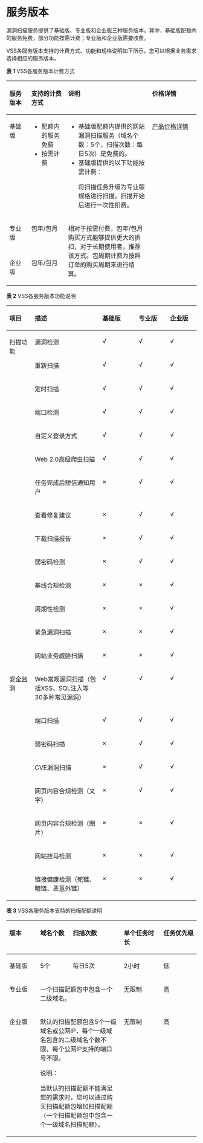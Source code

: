 # 服务版本<a name="vss_01_0125"></a>

漏洞扫描服务提供了基础版、专业版和企业版三种服务版本。其中，基础版配额内的服务免费，部分功能按需计费；专业版和企业版需要收费。

VSS各服务版本支持的计费方式、功能和规格说明如下所示，您可以根据业务需求选择相应的服务版本。

**表 1**  VSS各服务版本计费方式

<a name="zh-cn_topic_0184563870_table17989173585913"></a>
<table><thead align="left"><tr id="zh-cn_topic_0184563870_row499015355596"><th class="cellrowborder" valign="top" width="11.49%" id="mcps1.2.5.1.1"><p id="zh-cn_topic_0184563870_p1899013352594"><a name="zh-cn_topic_0184563870_p1899013352594"></a><a name="zh-cn_topic_0184563870_p1899013352594"></a>服务版本</p>
</th>
<th class="cellrowborder" valign="top" width="19.35%" id="mcps1.2.5.1.2"><p id="zh-cn_topic_0184563870_p10990135195918"><a name="zh-cn_topic_0184563870_p10990135195918"></a><a name="zh-cn_topic_0184563870_p10990135195918"></a>支持的计费方式</p>
</th>
<th class="cellrowborder" valign="top" width="44.16%" id="mcps1.2.5.1.3"><p id="zh-cn_topic_0184563870_p899011354597"><a name="zh-cn_topic_0184563870_p899011354597"></a><a name="zh-cn_topic_0184563870_p899011354597"></a>说明</p>
</th>
<th class="cellrowborder" valign="top" width="25%" id="mcps1.2.5.1.4"><p id="zh-cn_topic_0184563870_p6990123565914"><a name="zh-cn_topic_0184563870_p6990123565914"></a><a name="zh-cn_topic_0184563870_p6990123565914"></a>价格详情</p>
</th>
</tr>
</thead>
<tbody><tr id="zh-cn_topic_0184563870_row14990113513591"><td class="cellrowborder" valign="top" width="11.49%" headers="mcps1.2.5.1.1 "><p id="zh-cn_topic_0184563870_p129909356591"><a name="zh-cn_topic_0184563870_p129909356591"></a><a name="zh-cn_topic_0184563870_p129909356591"></a>基础版</p>
</td>
<td class="cellrowborder" valign="top" width="19.35%" headers="mcps1.2.5.1.2 "><a name="zh-cn_topic_0184563870_ul211715559542"></a><a name="zh-cn_topic_0184563870_ul211715559542"></a><ul id="zh-cn_topic_0184563870_ul211715559542"><li>配额内的服务免费</li><li>按需计费</li></ul>
</td>
<td class="cellrowborder" valign="top" width="44.16%" headers="mcps1.2.5.1.3 "><a name="zh-cn_topic_0184563870_ul108418292127"></a><a name="zh-cn_topic_0184563870_ul108418292127"></a><ul id="zh-cn_topic_0184563870_ul108418292127"><li>基础版配额内提供的网站漏洞扫描服务（域名个数：5个，扫描次数：每日5次）是免费的。</li><li>基础版提供的以下功能按需计费：<p id="zh-cn_topic_0184563870_p206871559147"><a name="zh-cn_topic_0184563870_p206871559147"></a><a name="zh-cn_topic_0184563870_p206871559147"></a>将扫描任务升级为专业版规格进行扫描。扫描开始后进行一次性扣费。</p>
</li></ul>
</td>
<td class="cellrowborder" rowspan="3" valign="top" width="25%" headers="mcps1.2.5.1.4 "><p id="zh-cn_topic_0184563870_p159901735165919"><a name="zh-cn_topic_0184563870_p159901735165919"></a><a name="zh-cn_topic_0184563870_p159901735165919"></a><a href="https://www.huaweicloud.com/pricing.html#/webscan" target="_blank" rel="noopener noreferrer">产品价格详情</a></p>
</td>
</tr>
<tr id="zh-cn_topic_0184563870_row1866514560599"><td class="cellrowborder" valign="top" headers="mcps1.2.5.1.1 "><p id="zh-cn_topic_0184563870_p19666115620596"><a name="zh-cn_topic_0184563870_p19666115620596"></a><a name="zh-cn_topic_0184563870_p19666115620596"></a>专业版</p>
</td>
<td class="cellrowborder" valign="top" headers="mcps1.2.5.1.2 "><p id="zh-cn_topic_0184563870_p1266613564591"><a name="zh-cn_topic_0184563870_p1266613564591"></a><a name="zh-cn_topic_0184563870_p1266613564591"></a>包年/包月</p>
</td>
<td class="cellrowborder" rowspan="2" valign="top" headers="mcps1.2.5.1.3 "><p id="zh-cn_topic_0184563870_p16661456165919"><a name="zh-cn_topic_0184563870_p16661456165919"></a><a name="zh-cn_topic_0184563870_p16661456165919"></a>相对于按需付费，包年/包月购买方式能够提供更大的折扣，对于长期使用者，推荐该方式。包周期计费为按照订单的购买周期来进行结算。</p>
</td>
</tr>
<tr id="zh-cn_topic_0184563870_row17152452686"><td class="cellrowborder" valign="top" headers="mcps1.2.5.1.1 "><p id="zh-cn_topic_0184563870_p15152115214814"><a name="zh-cn_topic_0184563870_p15152115214814"></a><a name="zh-cn_topic_0184563870_p15152115214814"></a>企业版</p>
</td>
<td class="cellrowborder" valign="top" headers="mcps1.2.5.1.2 "><p id="zh-cn_topic_0184563870_p62981632098"><a name="zh-cn_topic_0184563870_p62981632098"></a><a name="zh-cn_topic_0184563870_p62981632098"></a>包年/包月</p>
</td>
</tr>
</tbody>
</table>

**表 2**  VSS各服务版本功能说明

<a name="zh-cn_topic_0184563870_table12517451175015"></a>
<table><thead align="left"><tr id="zh-cn_topic_0184563870_row18517105155017"><th class="cellrowborder" valign="top" width="13.350000000000001%" id="mcps1.2.6.1.1"><p id="zh-cn_topic_0184563870_p179147481474"><a name="zh-cn_topic_0184563870_p179147481474"></a><a name="zh-cn_topic_0184563870_p179147481474"></a>项目</p>
</th>
<th class="cellrowborder" valign="top" width="35.55%" id="mcps1.2.6.1.2"><p id="zh-cn_topic_0184563870_p2517165115509"><a name="zh-cn_topic_0184563870_p2517165115509"></a><a name="zh-cn_topic_0184563870_p2517165115509"></a>描述</p>
</th>
<th class="cellrowborder" valign="top" width="19.1%" id="mcps1.2.6.1.3"><p id="zh-cn_topic_0184563870_p45172051125010"><a name="zh-cn_topic_0184563870_p45172051125010"></a><a name="zh-cn_topic_0184563870_p45172051125010"></a>基础版</p>
</th>
<th class="cellrowborder" valign="top" width="16.42%" id="mcps1.2.6.1.4"><p id="zh-cn_topic_0184563870_p9517751105017"><a name="zh-cn_topic_0184563870_p9517751105017"></a><a name="zh-cn_topic_0184563870_p9517751105017"></a>专业版</p>
</th>
<th class="cellrowborder" valign="top" width="15.58%" id="mcps1.2.6.1.5"><p id="zh-cn_topic_0184563870_p651775115017"><a name="zh-cn_topic_0184563870_p651775115017"></a><a name="zh-cn_topic_0184563870_p651775115017"></a>企业版</p>
</th>
</tr>
</thead>
<tbody><tr id="zh-cn_topic_0184563870_row651815105019"><td class="cellrowborder" rowspan="14" valign="top" width="13.350000000000001%" headers="mcps1.2.6.1.1 "><p id="zh-cn_topic_0184563870_p79148489477"><a name="zh-cn_topic_0184563870_p79148489477"></a><a name="zh-cn_topic_0184563870_p79148489477"></a>扫描功能</p>
</td>
<td class="cellrowborder" valign="top" width="35.55%" headers="mcps1.2.6.1.2 "><p id="zh-cn_topic_0184563870_p951895117503"><a name="zh-cn_topic_0184563870_p951895117503"></a><a name="zh-cn_topic_0184563870_p951895117503"></a>漏洞检测</p>
</td>
<td class="cellrowborder" valign="top" width="19.1%" headers="mcps1.2.6.1.3 "><p id="zh-cn_topic_0184563870_p1451825119504"><a name="zh-cn_topic_0184563870_p1451825119504"></a><a name="zh-cn_topic_0184563870_p1451825119504"></a>√</p>
</td>
<td class="cellrowborder" valign="top" width="16.42%" headers="mcps1.2.6.1.4 "><p id="zh-cn_topic_0184563870_p751895115013"><a name="zh-cn_topic_0184563870_p751895115013"></a><a name="zh-cn_topic_0184563870_p751895115013"></a>√</p>
</td>
<td class="cellrowborder" valign="top" width="15.58%" headers="mcps1.2.6.1.5 "><p id="zh-cn_topic_0184563870_p651865135015"><a name="zh-cn_topic_0184563870_p651865135015"></a><a name="zh-cn_topic_0184563870_p651865135015"></a>√</p>
</td>
</tr>
<tr id="zh-cn_topic_0184563870_row65181551175014"><td class="cellrowborder" valign="top" headers="mcps1.2.6.1.1 "><p id="zh-cn_topic_0184563870_p1951955115014"><a name="zh-cn_topic_0184563870_p1951955115014"></a><a name="zh-cn_topic_0184563870_p1951955115014"></a>重新扫描</p>
</td>
<td class="cellrowborder" valign="top" headers="mcps1.2.6.1.2 "><p id="zh-cn_topic_0184563870_p13519145195015"><a name="zh-cn_topic_0184563870_p13519145195015"></a><a name="zh-cn_topic_0184563870_p13519145195015"></a>√</p>
</td>
<td class="cellrowborder" valign="top" headers="mcps1.2.6.1.3 "><p id="zh-cn_topic_0184563870_p8519195195013"><a name="zh-cn_topic_0184563870_p8519195195013"></a><a name="zh-cn_topic_0184563870_p8519195195013"></a>√</p>
</td>
<td class="cellrowborder" valign="top" headers="mcps1.2.6.1.4 "><p id="zh-cn_topic_0184563870_p205192516506"><a name="zh-cn_topic_0184563870_p205192516506"></a><a name="zh-cn_topic_0184563870_p205192516506"></a>√</p>
</td>
</tr>
<tr id="zh-cn_topic_0184563870_row5519155118502"><td class="cellrowborder" valign="top" headers="mcps1.2.6.1.1 "><p id="zh-cn_topic_0184563870_p75196512502"><a name="zh-cn_topic_0184563870_p75196512502"></a><a name="zh-cn_topic_0184563870_p75196512502"></a>定时扫描</p>
</td>
<td class="cellrowborder" valign="top" headers="mcps1.2.6.1.2 "><p id="zh-cn_topic_0184563870_p95192519505"><a name="zh-cn_topic_0184563870_p95192519505"></a><a name="zh-cn_topic_0184563870_p95192519505"></a>√</p>
</td>
<td class="cellrowborder" valign="top" headers="mcps1.2.6.1.3 "><p id="zh-cn_topic_0184563870_p45191851185015"><a name="zh-cn_topic_0184563870_p45191851185015"></a><a name="zh-cn_topic_0184563870_p45191851185015"></a>√</p>
</td>
<td class="cellrowborder" valign="top" headers="mcps1.2.6.1.4 "><p id="zh-cn_topic_0184563870_p16519151165013"><a name="zh-cn_topic_0184563870_p16519151165013"></a><a name="zh-cn_topic_0184563870_p16519151165013"></a>√</p>
</td>
</tr>
<tr id="zh-cn_topic_0184563870_row851935165010"><td class="cellrowborder" valign="top" headers="mcps1.2.6.1.1 "><p id="zh-cn_topic_0184563870_p0519155175012"><a name="zh-cn_topic_0184563870_p0519155175012"></a><a name="zh-cn_topic_0184563870_p0519155175012"></a>端口检测</p>
</td>
<td class="cellrowborder" valign="top" headers="mcps1.2.6.1.2 "><p id="zh-cn_topic_0184563870_p105191251115018"><a name="zh-cn_topic_0184563870_p105191251115018"></a><a name="zh-cn_topic_0184563870_p105191251115018"></a>√</p>
</td>
<td class="cellrowborder" valign="top" headers="mcps1.2.6.1.3 "><p id="zh-cn_topic_0184563870_p25191451205013"><a name="zh-cn_topic_0184563870_p25191451205013"></a><a name="zh-cn_topic_0184563870_p25191451205013"></a>√</p>
</td>
<td class="cellrowborder" valign="top" headers="mcps1.2.6.1.4 "><p id="zh-cn_topic_0184563870_p851955120502"><a name="zh-cn_topic_0184563870_p851955120502"></a><a name="zh-cn_topic_0184563870_p851955120502"></a>√</p>
</td>
</tr>
<tr id="zh-cn_topic_0184563870_row7519951195019"><td class="cellrowborder" valign="top" headers="mcps1.2.6.1.1 "><p id="zh-cn_topic_0184563870_p95194510508"><a name="zh-cn_topic_0184563870_p95194510508"></a><a name="zh-cn_topic_0184563870_p95194510508"></a>自定义登录方式</p>
</td>
<td class="cellrowborder" valign="top" headers="mcps1.2.6.1.2 "><p id="zh-cn_topic_0184563870_p95191851135015"><a name="zh-cn_topic_0184563870_p95191851135015"></a><a name="zh-cn_topic_0184563870_p95191851135015"></a>√</p>
</td>
<td class="cellrowborder" valign="top" headers="mcps1.2.6.1.3 "><p id="zh-cn_topic_0184563870_p3519135185019"><a name="zh-cn_topic_0184563870_p3519135185019"></a><a name="zh-cn_topic_0184563870_p3519135185019"></a>√</p>
</td>
<td class="cellrowborder" valign="top" headers="mcps1.2.6.1.4 "><p id="zh-cn_topic_0184563870_p15520155125011"><a name="zh-cn_topic_0184563870_p15520155125011"></a><a name="zh-cn_topic_0184563870_p15520155125011"></a>√</p>
</td>
</tr>
<tr id="zh-cn_topic_0184563870_row8520165155016"><td class="cellrowborder" valign="top" headers="mcps1.2.6.1.1 "><p id="zh-cn_topic_0184563870_p75208517502"><a name="zh-cn_topic_0184563870_p75208517502"></a><a name="zh-cn_topic_0184563870_p75208517502"></a>Web 2.0高级爬虫扫描</p>
</td>
<td class="cellrowborder" valign="top" headers="mcps1.2.6.1.2 "><p id="zh-cn_topic_0184563870_p20520105111501"><a name="zh-cn_topic_0184563870_p20520105111501"></a><a name="zh-cn_topic_0184563870_p20520105111501"></a>√</p>
</td>
<td class="cellrowborder" valign="top" headers="mcps1.2.6.1.3 "><p id="zh-cn_topic_0184563870_p19520175117500"><a name="zh-cn_topic_0184563870_p19520175117500"></a><a name="zh-cn_topic_0184563870_p19520175117500"></a>√</p>
</td>
<td class="cellrowborder" valign="top" headers="mcps1.2.6.1.4 "><p id="zh-cn_topic_0184563870_p15520145175018"><a name="zh-cn_topic_0184563870_p15520145175018"></a><a name="zh-cn_topic_0184563870_p15520145175018"></a>√</p>
</td>
</tr>
<tr id="zh-cn_topic_0184563870_row05208511506"><td class="cellrowborder" valign="top" headers="mcps1.2.6.1.1 "><p id="zh-cn_topic_0184563870_p452025195013"><a name="zh-cn_topic_0184563870_p452025195013"></a><a name="zh-cn_topic_0184563870_p452025195013"></a>任务完成后短信通知用户</p>
</td>
<td class="cellrowborder" valign="top" headers="mcps1.2.6.1.2 "><p id="zh-cn_topic_0184563870_p352018519501"><a name="zh-cn_topic_0184563870_p352018519501"></a><a name="zh-cn_topic_0184563870_p352018519501"></a>×</p>
</td>
<td class="cellrowborder" valign="top" headers="mcps1.2.6.1.3 "><p id="zh-cn_topic_0184563870_p20520115111508"><a name="zh-cn_topic_0184563870_p20520115111508"></a><a name="zh-cn_topic_0184563870_p20520115111508"></a>√</p>
</td>
<td class="cellrowborder" valign="top" headers="mcps1.2.6.1.4 "><p id="zh-cn_topic_0184563870_p185201351135016"><a name="zh-cn_topic_0184563870_p185201351135016"></a><a name="zh-cn_topic_0184563870_p185201351135016"></a>√</p>
</td>
</tr>
<tr id="zh-cn_topic_0184563870_row14520125115502"><td class="cellrowborder" valign="top" headers="mcps1.2.6.1.1 "><p id="zh-cn_topic_0184563870_p052017511502"><a name="zh-cn_topic_0184563870_p052017511502"></a><a name="zh-cn_topic_0184563870_p052017511502"></a>查看修复建议</p>
</td>
<td class="cellrowborder" valign="top" headers="mcps1.2.6.1.2 "><p id="zh-cn_topic_0184563870_p912943614532"><a name="zh-cn_topic_0184563870_p912943614532"></a><a name="zh-cn_topic_0184563870_p912943614532"></a>×</p>
</td>
<td class="cellrowborder" valign="top" headers="mcps1.2.6.1.3 "><p id="zh-cn_topic_0184563870_p15202518502"><a name="zh-cn_topic_0184563870_p15202518502"></a><a name="zh-cn_topic_0184563870_p15202518502"></a>√</p>
</td>
<td class="cellrowborder" valign="top" headers="mcps1.2.6.1.4 "><p id="zh-cn_topic_0184563870_p14520175117504"><a name="zh-cn_topic_0184563870_p14520175117504"></a><a name="zh-cn_topic_0184563870_p14520175117504"></a>√</p>
</td>
</tr>
<tr id="zh-cn_topic_0184563870_row652155110505"><td class="cellrowborder" valign="top" headers="mcps1.2.6.1.1 "><p id="zh-cn_topic_0184563870_p13521551105017"><a name="zh-cn_topic_0184563870_p13521551105017"></a><a name="zh-cn_topic_0184563870_p13521551105017"></a>下载扫描报告</p>
</td>
<td class="cellrowborder" valign="top" headers="mcps1.2.6.1.2 "><p id="zh-cn_topic_0184563870_p8666240145315"><a name="zh-cn_topic_0184563870_p8666240145315"></a><a name="zh-cn_topic_0184563870_p8666240145315"></a>×</p>
</td>
<td class="cellrowborder" valign="top" headers="mcps1.2.6.1.3 "><p id="zh-cn_topic_0184563870_p952185125020"><a name="zh-cn_topic_0184563870_p952185125020"></a><a name="zh-cn_topic_0184563870_p952185125020"></a>√</p>
</td>
<td class="cellrowborder" valign="top" headers="mcps1.2.6.1.4 "><p id="zh-cn_topic_0184563870_p14521151185016"><a name="zh-cn_topic_0184563870_p14521151185016"></a><a name="zh-cn_topic_0184563870_p14521151185016"></a>√</p>
</td>
</tr>
<tr id="zh-cn_topic_0184563870_row7521145111504"><td class="cellrowborder" valign="top" headers="mcps1.2.6.1.1 "><p id="zh-cn_topic_0184563870_p4521155165011"><a name="zh-cn_topic_0184563870_p4521155165011"></a><a name="zh-cn_topic_0184563870_p4521155165011"></a>弱密码检测</p>
</td>
<td class="cellrowborder" valign="top" headers="mcps1.2.6.1.2 "><p id="zh-cn_topic_0184563870_p18170184214536"><a name="zh-cn_topic_0184563870_p18170184214536"></a><a name="zh-cn_topic_0184563870_p18170184214536"></a>×</p>
</td>
<td class="cellrowborder" valign="top" headers="mcps1.2.6.1.3 "><p id="zh-cn_topic_0184563870_p115215515504"><a name="zh-cn_topic_0184563870_p115215515504"></a><a name="zh-cn_topic_0184563870_p115215515504"></a>√</p>
</td>
<td class="cellrowborder" valign="top" headers="mcps1.2.6.1.4 "><p id="zh-cn_topic_0184563870_p1952113516505"><a name="zh-cn_topic_0184563870_p1952113516505"></a><a name="zh-cn_topic_0184563870_p1952113516505"></a>√</p>
</td>
</tr>
<tr id="zh-cn_topic_0184563870_row18521195175010"><td class="cellrowborder" valign="top" headers="mcps1.2.6.1.1 "><p id="zh-cn_topic_0184563870_p1452155155018"><a name="zh-cn_topic_0184563870_p1452155155018"></a><a name="zh-cn_topic_0184563870_p1452155155018"></a>基线合规检测</p>
</td>
<td class="cellrowborder" valign="top" headers="mcps1.2.6.1.2 "><p id="zh-cn_topic_0184563870_p9521105113505"><a name="zh-cn_topic_0184563870_p9521105113505"></a><a name="zh-cn_topic_0184563870_p9521105113505"></a>×</p>
</td>
<td class="cellrowborder" valign="top" headers="mcps1.2.6.1.3 "><p id="zh-cn_topic_0184563870_p7521351115016"><a name="zh-cn_topic_0184563870_p7521351115016"></a><a name="zh-cn_topic_0184563870_p7521351115016"></a>×</p>
</td>
<td class="cellrowborder" valign="top" headers="mcps1.2.6.1.4 "><p id="zh-cn_topic_0184563870_p17521251115017"><a name="zh-cn_topic_0184563870_p17521251115017"></a><a name="zh-cn_topic_0184563870_p17521251115017"></a>√</p>
</td>
</tr>
<tr id="zh-cn_topic_0184563870_row15522951145015"><td class="cellrowborder" valign="top" headers="mcps1.2.6.1.1 "><p id="zh-cn_topic_0184563870_p4522551125020"><a name="zh-cn_topic_0184563870_p4522551125020"></a><a name="zh-cn_topic_0184563870_p4522551125020"></a>周期性检测</p>
</td>
<td class="cellrowborder" valign="top" headers="mcps1.2.6.1.2 "><p id="zh-cn_topic_0184563870_p4522951165011"><a name="zh-cn_topic_0184563870_p4522951165011"></a><a name="zh-cn_topic_0184563870_p4522951165011"></a>×</p>
</td>
<td class="cellrowborder" valign="top" headers="mcps1.2.6.1.3 "><p id="zh-cn_topic_0184563870_p105221651135017"><a name="zh-cn_topic_0184563870_p105221651135017"></a><a name="zh-cn_topic_0184563870_p105221651135017"></a>×</p>
</td>
<td class="cellrowborder" valign="top" headers="mcps1.2.6.1.4 "><p id="zh-cn_topic_0184563870_p5522165119505"><a name="zh-cn_topic_0184563870_p5522165119505"></a><a name="zh-cn_topic_0184563870_p5522165119505"></a>√</p>
</td>
</tr>
<tr id="zh-cn_topic_0184563870_row152219512505"><td class="cellrowborder" valign="top" headers="mcps1.2.6.1.1 "><p id="zh-cn_topic_0184563870_p152215116501"><a name="zh-cn_topic_0184563870_p152215116501"></a><a name="zh-cn_topic_0184563870_p152215116501"></a>紧急漏洞扫描</p>
</td>
<td class="cellrowborder" valign="top" headers="mcps1.2.6.1.2 "><p id="zh-cn_topic_0184563870_p45221517504"><a name="zh-cn_topic_0184563870_p45221517504"></a><a name="zh-cn_topic_0184563870_p45221517504"></a>×</p>
</td>
<td class="cellrowborder" valign="top" headers="mcps1.2.6.1.3 "><p id="zh-cn_topic_0184563870_p9522251195016"><a name="zh-cn_topic_0184563870_p9522251195016"></a><a name="zh-cn_topic_0184563870_p9522251195016"></a>×</p>
</td>
<td class="cellrowborder" valign="top" headers="mcps1.2.6.1.4 "><p id="zh-cn_topic_0184563870_p6522651165015"><a name="zh-cn_topic_0184563870_p6522651165015"></a><a name="zh-cn_topic_0184563870_p6522651165015"></a>√</p>
</td>
</tr>
<tr id="zh-cn_topic_0184563870_row752295111500"><td class="cellrowborder" valign="top" headers="mcps1.2.6.1.1 "><p id="zh-cn_topic_0184563870_p14522351135014"><a name="zh-cn_topic_0184563870_p14522351135014"></a><a name="zh-cn_topic_0184563870_p14522351135014"></a>网站业务威胁扫描</p>
</td>
<td class="cellrowborder" valign="top" headers="mcps1.2.6.1.2 "><p id="zh-cn_topic_0184563870_p8522175111507"><a name="zh-cn_topic_0184563870_p8522175111507"></a><a name="zh-cn_topic_0184563870_p8522175111507"></a>×</p>
</td>
<td class="cellrowborder" valign="top" headers="mcps1.2.6.1.3 "><p id="zh-cn_topic_0184563870_p19522751165015"><a name="zh-cn_topic_0184563870_p19522751165015"></a><a name="zh-cn_topic_0184563870_p19522751165015"></a>×</p>
</td>
<td class="cellrowborder" valign="top" headers="mcps1.2.6.1.4 "><p id="zh-cn_topic_0184563870_p16522351185018"><a name="zh-cn_topic_0184563870_p16522351185018"></a><a name="zh-cn_topic_0184563870_p16522351185018"></a>√</p>
</td>
</tr>
<tr id="zh-cn_topic_0184563870_row1552215512502"><td class="cellrowborder" rowspan="8" valign="top" width="13.350000000000001%" headers="mcps1.2.6.1.1 "><p id="zh-cn_topic_0184563870_p1791504818474"><a name="zh-cn_topic_0184563870_p1791504818474"></a><a name="zh-cn_topic_0184563870_p1791504818474"></a>安全监测</p>
</td>
<td class="cellrowborder" valign="top" width="35.55%" headers="mcps1.2.6.1.2 "><p id="zh-cn_topic_0184563870_p14522125111506"><a name="zh-cn_topic_0184563870_p14522125111506"></a><a name="zh-cn_topic_0184563870_p14522125111506"></a>Web常规漏洞扫描（包括XSS、SQL注入等30多种常见漏洞）</p>
</td>
<td class="cellrowborder" valign="top" width="19.1%" headers="mcps1.2.6.1.3 "><p id="zh-cn_topic_0184563870_p16522451115011"><a name="zh-cn_topic_0184563870_p16522451115011"></a><a name="zh-cn_topic_0184563870_p16522451115011"></a>√</p>
</td>
<td class="cellrowborder" valign="top" width="16.42%" headers="mcps1.2.6.1.4 "><p id="zh-cn_topic_0184563870_p19522185118506"><a name="zh-cn_topic_0184563870_p19522185118506"></a><a name="zh-cn_topic_0184563870_p19522185118506"></a>√</p>
</td>
<td class="cellrowborder" valign="top" width="15.58%" headers="mcps1.2.6.1.5 "><p id="zh-cn_topic_0184563870_p8523145165015"><a name="zh-cn_topic_0184563870_p8523145165015"></a><a name="zh-cn_topic_0184563870_p8523145165015"></a>√</p>
</td>
</tr>
<tr id="zh-cn_topic_0184563870_row752313511508"><td class="cellrowborder" valign="top" headers="mcps1.2.6.1.1 "><p id="zh-cn_topic_0184563870_p14523165113505"><a name="zh-cn_topic_0184563870_p14523165113505"></a><a name="zh-cn_topic_0184563870_p14523165113505"></a>端口扫描</p>
</td>
<td class="cellrowborder" valign="top" headers="mcps1.2.6.1.2 "><p id="zh-cn_topic_0184563870_p352305110509"><a name="zh-cn_topic_0184563870_p352305110509"></a><a name="zh-cn_topic_0184563870_p352305110509"></a>√</p>
</td>
<td class="cellrowborder" valign="top" headers="mcps1.2.6.1.3 "><p id="zh-cn_topic_0184563870_p152395114507"><a name="zh-cn_topic_0184563870_p152395114507"></a><a name="zh-cn_topic_0184563870_p152395114507"></a>√</p>
</td>
<td class="cellrowborder" valign="top" headers="mcps1.2.6.1.4 "><p id="zh-cn_topic_0184563870_p18523195115010"><a name="zh-cn_topic_0184563870_p18523195115010"></a><a name="zh-cn_topic_0184563870_p18523195115010"></a>√</p>
</td>
</tr>
<tr id="zh-cn_topic_0184563870_row8523851155010"><td class="cellrowborder" valign="top" headers="mcps1.2.6.1.1 "><p id="zh-cn_topic_0184563870_p852317515500"><a name="zh-cn_topic_0184563870_p852317515500"></a><a name="zh-cn_topic_0184563870_p852317515500"></a>弱密码扫描</p>
</td>
<td class="cellrowborder" valign="top" headers="mcps1.2.6.1.2 "><p id="zh-cn_topic_0184563870_p15231251115018"><a name="zh-cn_topic_0184563870_p15231251115018"></a><a name="zh-cn_topic_0184563870_p15231251115018"></a>×</p>
</td>
<td class="cellrowborder" valign="top" headers="mcps1.2.6.1.3 "><p id="zh-cn_topic_0184563870_p952355120501"><a name="zh-cn_topic_0184563870_p952355120501"></a><a name="zh-cn_topic_0184563870_p952355120501"></a>√</p>
</td>
<td class="cellrowborder" valign="top" headers="mcps1.2.6.1.4 "><p id="zh-cn_topic_0184563870_p105231951125010"><a name="zh-cn_topic_0184563870_p105231951125010"></a><a name="zh-cn_topic_0184563870_p105231951125010"></a>√</p>
</td>
</tr>
<tr id="zh-cn_topic_0184563870_row95235513506"><td class="cellrowborder" valign="top" headers="mcps1.2.6.1.1 "><p id="zh-cn_topic_0184563870_p05231951135019"><a name="zh-cn_topic_0184563870_p05231951135019"></a><a name="zh-cn_topic_0184563870_p05231951135019"></a>CVE漏洞扫描</p>
</td>
<td class="cellrowborder" valign="top" headers="mcps1.2.6.1.2 "><p id="zh-cn_topic_0184563870_p1352345115015"><a name="zh-cn_topic_0184563870_p1352345115015"></a><a name="zh-cn_topic_0184563870_p1352345115015"></a>×</p>
</td>
<td class="cellrowborder" valign="top" headers="mcps1.2.6.1.3 "><p id="zh-cn_topic_0184563870_p6523551165013"><a name="zh-cn_topic_0184563870_p6523551165013"></a><a name="zh-cn_topic_0184563870_p6523551165013"></a>√</p>
</td>
<td class="cellrowborder" valign="top" headers="mcps1.2.6.1.4 "><p id="zh-cn_topic_0184563870_p6524145110507"><a name="zh-cn_topic_0184563870_p6524145110507"></a><a name="zh-cn_topic_0184563870_p6524145110507"></a>√</p>
</td>
</tr>
<tr id="zh-cn_topic_0184563870_row135241551205013"><td class="cellrowborder" valign="top" headers="mcps1.2.6.1.1 "><p id="zh-cn_topic_0184563870_p45248518503"><a name="zh-cn_topic_0184563870_p45248518503"></a><a name="zh-cn_topic_0184563870_p45248518503"></a>网页内容合规检测（文字）</p>
</td>
<td class="cellrowborder" valign="top" headers="mcps1.2.6.1.2 "><p id="zh-cn_topic_0184563870_p7524205135020"><a name="zh-cn_topic_0184563870_p7524205135020"></a><a name="zh-cn_topic_0184563870_p7524205135020"></a>×</p>
</td>
<td class="cellrowborder" valign="top" headers="mcps1.2.6.1.3 "><p id="zh-cn_topic_0184563870_p9524145117506"><a name="zh-cn_topic_0184563870_p9524145117506"></a><a name="zh-cn_topic_0184563870_p9524145117506"></a>√</p>
</td>
<td class="cellrowborder" valign="top" headers="mcps1.2.6.1.4 "><p id="zh-cn_topic_0184563870_p4524951155010"><a name="zh-cn_topic_0184563870_p4524951155010"></a><a name="zh-cn_topic_0184563870_p4524951155010"></a>√</p>
</td>
</tr>
<tr id="zh-cn_topic_0184563870_row195242518509"><td class="cellrowborder" valign="top" headers="mcps1.2.6.1.1 "><p id="zh-cn_topic_0184563870_p2052475135013"><a name="zh-cn_topic_0184563870_p2052475135013"></a><a name="zh-cn_topic_0184563870_p2052475135013"></a>网页内容合规检测（图片）</p>
</td>
<td class="cellrowborder" valign="top" headers="mcps1.2.6.1.2 "><p id="zh-cn_topic_0184563870_p195241851165011"><a name="zh-cn_topic_0184563870_p195241851165011"></a><a name="zh-cn_topic_0184563870_p195241851165011"></a>×</p>
</td>
<td class="cellrowborder" valign="top" headers="mcps1.2.6.1.3 "><p id="zh-cn_topic_0184563870_p1552485135011"><a name="zh-cn_topic_0184563870_p1552485135011"></a><a name="zh-cn_topic_0184563870_p1552485135011"></a>×</p>
</td>
<td class="cellrowborder" valign="top" headers="mcps1.2.6.1.4 "><p id="zh-cn_topic_0184563870_p195241551185018"><a name="zh-cn_topic_0184563870_p195241551185018"></a><a name="zh-cn_topic_0184563870_p195241551185018"></a>√</p>
</td>
</tr>
<tr id="zh-cn_topic_0184563870_row1352419511502"><td class="cellrowborder" valign="top" headers="mcps1.2.6.1.1 "><p id="zh-cn_topic_0184563870_p15525105118502"><a name="zh-cn_topic_0184563870_p15525105118502"></a><a name="zh-cn_topic_0184563870_p15525105118502"></a>网站挂马检测</p>
</td>
<td class="cellrowborder" valign="top" headers="mcps1.2.6.1.2 "><p id="zh-cn_topic_0184563870_p1152575145018"><a name="zh-cn_topic_0184563870_p1152575145018"></a><a name="zh-cn_topic_0184563870_p1152575145018"></a>×</p>
</td>
<td class="cellrowborder" valign="top" headers="mcps1.2.6.1.3 "><p id="zh-cn_topic_0184563870_p9330101655720"><a name="zh-cn_topic_0184563870_p9330101655720"></a><a name="zh-cn_topic_0184563870_p9330101655720"></a>×</p>
</td>
<td class="cellrowborder" valign="top" headers="mcps1.2.6.1.4 "><p id="zh-cn_topic_0184563870_p1352555195011"><a name="zh-cn_topic_0184563870_p1352555195011"></a><a name="zh-cn_topic_0184563870_p1352555195011"></a>√</p>
</td>
</tr>
<tr id="zh-cn_topic_0184563870_row1552595135016"><td class="cellrowborder" valign="top" headers="mcps1.2.6.1.1 "><p id="zh-cn_topic_0184563870_p252585118509"><a name="zh-cn_topic_0184563870_p252585118509"></a><a name="zh-cn_topic_0184563870_p252585118509"></a>链接健康检测（死链、暗链、恶意外链）</p>
</td>
<td class="cellrowborder" valign="top" headers="mcps1.2.6.1.2 "><p id="zh-cn_topic_0184563870_p9525165114509"><a name="zh-cn_topic_0184563870_p9525165114509"></a><a name="zh-cn_topic_0184563870_p9525165114509"></a>×</p>
</td>
<td class="cellrowborder" valign="top" headers="mcps1.2.6.1.3 "><p id="zh-cn_topic_0184563870_p55251051115016"><a name="zh-cn_topic_0184563870_p55251051115016"></a><a name="zh-cn_topic_0184563870_p55251051115016"></a>×</p>
</td>
<td class="cellrowborder" valign="top" headers="mcps1.2.6.1.4 "><p id="zh-cn_topic_0184563870_p175256516508"><a name="zh-cn_topic_0184563870_p175256516508"></a><a name="zh-cn_topic_0184563870_p175256516508"></a>√</p>
</td>
</tr>
</tbody>
</table>

**表 3**  VSS各服务版本支持的扫描配额说明

<a name="zh-cn_topic_0184563870_zh-cn_topic_0112897631_table14973814203"></a>
<table><thead align="left"><tr id="zh-cn_topic_0184563870_zh-cn_topic_0112897631_row652438142017"><th class="cellrowborder" valign="top" width="16.181618161816182%" id="mcps1.2.6.1.1"><p id="zh-cn_topic_0184563870_zh-cn_topic_0112897631_p12531138172017"><a name="zh-cn_topic_0184563870_zh-cn_topic_0112897631_p12531138172017"></a><a name="zh-cn_topic_0184563870_zh-cn_topic_0112897631_p12531138172017"></a>版本</p>
</th>
<th class="cellrowborder" valign="top" width="17.11171117111711%" id="mcps1.2.6.1.2"><p id="zh-cn_topic_0184563870_p9780141715558"><a name="zh-cn_topic_0184563870_p9780141715558"></a><a name="zh-cn_topic_0184563870_p9780141715558"></a>域名个数</p>
</th>
<th class="cellrowborder" valign="top" width="26.812681268126816%" id="mcps1.2.6.1.3"><p id="zh-cn_topic_0184563870_p85921216543"><a name="zh-cn_topic_0184563870_p85921216543"></a><a name="zh-cn_topic_0184563870_p85921216543"></a>扫描次数</p>
</th>
<th class="cellrowborder" valign="top" width="20.85208520852085%" id="mcps1.2.6.1.4"><p id="zh-cn_topic_0184563870_p236962824411"><a name="zh-cn_topic_0184563870_p236962824411"></a><a name="zh-cn_topic_0184563870_p236962824411"></a>单个任务时长</p>
</th>
<th class="cellrowborder" valign="top" width="19.041904190419043%" id="mcps1.2.6.1.5"><p id="zh-cn_topic_0184563870_p1662762165519"><a name="zh-cn_topic_0184563870_p1662762165519"></a><a name="zh-cn_topic_0184563870_p1662762165519"></a>任务优先级</p>
</th>
</tr>
</thead>
<tbody><tr id="zh-cn_topic_0184563870_zh-cn_topic_0112897631_row35720388208"><td class="cellrowborder" valign="top" width="16.181618161816182%" headers="mcps1.2.6.1.1 "><p id="zh-cn_topic_0184563870_zh-cn_topic_0112897631_p14583387201"><a name="zh-cn_topic_0184563870_zh-cn_topic_0112897631_p14583387201"></a><a name="zh-cn_topic_0184563870_zh-cn_topic_0112897631_p14583387201"></a>基础版</p>
</td>
<td class="cellrowborder" valign="top" width="17.11171117111711%" headers="mcps1.2.6.1.2 "><p id="zh-cn_topic_0184563870_p116091378442"><a name="zh-cn_topic_0184563870_p116091378442"></a><a name="zh-cn_topic_0184563870_p116091378442"></a>5个</p>
</td>
<td class="cellrowborder" valign="top" width="26.812681268126816%" headers="mcps1.2.6.1.3 "><p id="zh-cn_topic_0184563870_p115926216541"><a name="zh-cn_topic_0184563870_p115926216541"></a><a name="zh-cn_topic_0184563870_p115926216541"></a>每日5次</p>
</td>
<td class="cellrowborder" valign="top" width="20.85208520852085%" headers="mcps1.2.6.1.4 "><p id="zh-cn_topic_0184563870_p1841548135419"><a name="zh-cn_topic_0184563870_p1841548135419"></a><a name="zh-cn_topic_0184563870_p1841548135419"></a>2小时</p>
</td>
<td class="cellrowborder" valign="top" width="19.041904190419043%" headers="mcps1.2.6.1.5 "><p id="zh-cn_topic_0184563870_p197743144414"><a name="zh-cn_topic_0184563870_p197743144414"></a><a name="zh-cn_topic_0184563870_p197743144414"></a>低</p>
</td>
</tr>
<tr id="zh-cn_topic_0184563870_zh-cn_topic_0112897631_row106117384208"><td class="cellrowborder" valign="top" headers="mcps1.2.6.1.1 "><p id="zh-cn_topic_0184563870_zh-cn_topic_0112897631_p6621238192011"><a name="zh-cn_topic_0184563870_zh-cn_topic_0112897631_p6621238192011"></a><a name="zh-cn_topic_0184563870_zh-cn_topic_0112897631_p6621238192011"></a>专业版</p>
</td>
<td class="cellrowborder" colspan="2" valign="top" headers="mcps1.2.6.1.2 mcps1.2.6.1.3 "><p id="zh-cn_topic_0184563870_p5846175113453"><a name="zh-cn_topic_0184563870_p5846175113453"></a><a name="zh-cn_topic_0184563870_p5846175113453"></a>一个扫描配额包中包含一个二级域名。</p>
</td>
<td class="cellrowborder" valign="top" headers="mcps1.2.6.1.4 "><p id="zh-cn_topic_0184563870_p836942874418"><a name="zh-cn_topic_0184563870_p836942874418"></a><a name="zh-cn_topic_0184563870_p836942874418"></a>无限制</p>
</td>
<td class="cellrowborder" valign="top" headers="mcps1.2.6.1.5 "><p id="zh-cn_topic_0184563870_p1497793144418"><a name="zh-cn_topic_0184563870_p1497793144418"></a><a name="zh-cn_topic_0184563870_p1497793144418"></a>高</p>
</td>
</tr>
<tr id="zh-cn_topic_0184563870_zh-cn_topic_0112897631_row349048132717"><td class="cellrowborder" valign="top" headers="mcps1.2.6.1.1 "><p id="zh-cn_topic_0184563870_zh-cn_topic_0112897631_p250648192719"><a name="zh-cn_topic_0184563870_zh-cn_topic_0112897631_p250648192719"></a><a name="zh-cn_topic_0184563870_zh-cn_topic_0112897631_p250648192719"></a>企业版</p>
</td>
<td class="cellrowborder" colspan="2" valign="top" headers="mcps1.2.6.1.2 mcps1.2.6.1.3 "><p id="zh-cn_topic_0184563870_p13531925114617"><a name="zh-cn_topic_0184563870_p13531925114617"></a><a name="zh-cn_topic_0184563870_p13531925114617"></a>默认的扫描配额包含5个一级域名或公网IP，每个一级域名包含的二级域名个数不限，每个公网IP支持的端口号不限。</p>
<div class="note" id="zh-cn_topic_0184563870_note63094545143"><a name="zh-cn_topic_0184563870_note63094545143"></a><a name="zh-cn_topic_0184563870_note63094545143"></a><span class="notetitle"> 说明： </span><div class="notebody"><p id="zh-cn_topic_0184563870_p14310175441419"><a name="zh-cn_topic_0184563870_p14310175441419"></a><a name="zh-cn_topic_0184563870_p14310175441419"></a>当默认的扫描配额不能满足您的需求时，您可以通过购买扫描配额包增加扫描配额（一个扫描配额包中包含一个一级域名扫描配额）。</p>
</div></div>
</td>
<td class="cellrowborder" valign="top" headers="mcps1.2.6.1.4 "><p id="zh-cn_topic_0184563870_p870941717465"><a name="zh-cn_topic_0184563870_p870941717465"></a><a name="zh-cn_topic_0184563870_p870941717465"></a>无限制</p>
</td>
<td class="cellrowborder" valign="top" headers="mcps1.2.6.1.5 "><p id="zh-cn_topic_0184563870_p107091117114614"><a name="zh-cn_topic_0184563870_p107091117114614"></a><a name="zh-cn_topic_0184563870_p107091117114614"></a>高</p>
</td>
</tr>
</tbody>
</table>

